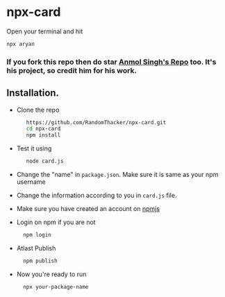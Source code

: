 # npx-card

Open your terminal and hit 
```bash
npx aryan
```

### If you fork this repo then do star <a href="https://github.com/anmol098/npx_card">Anmol Singh's Repo</a> too. It's his project, so credit him for his work.

## Installation.

 - Clone the repo
   ```bash
      https://github.com/RandomThacker/npx-card.git
      cd npx-card
      npm install
   ```
 - Test it using
  
   ```bash
      node card.js
   ```
 - Change the "name" in `package.json`. Make sure it is same as your npm username
 - Change the information according to you in `card.js` file. 
 - Make sure you have created an account on <a href="https://www.npmjs.com/">npmjs</a>
 - Login on npm if you are not
    ```bash
      npm login
    ```
 - Atlast Publish
  
    ```bash
      npm publish
    ```
 - Now you're ready to run 
 
    ```bash
      npx your-package-name
    ```
